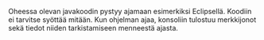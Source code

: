 Oheessa olevan javakoodin pystyy ajamaan esimerkiksi Eclipsellä. Koodiin ei tarvitse syöttää mitään. 
Kun ohjelman ajaa, konsoliin tulostuu merkkijonot sekä tiedot niiden tarkistamiseen menneestä ajasta.
